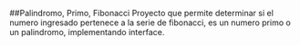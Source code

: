 ##Palindromo, Primo, Fibonacci
Proyecto que permite determinar si el numero ingresado pertenece a la serie de fibonacci, es un numero primo o un palindromo, implementando interface.
